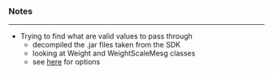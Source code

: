 ### Notes
---

- Trying to find what are valid values to pass through
  - decompiled the .jar files taken from the SDK
  - looking at Weight and WeightScaleMesg classes
  - see [here](WeightScaleMesg.txt) for options
